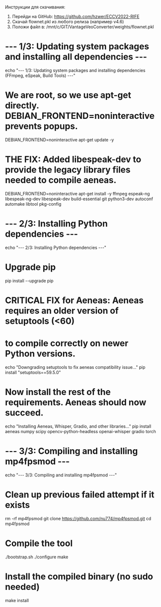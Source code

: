  Инструкции для скачивания:

  1. Перейди на GitHub: https://github.com/hzwer/ECCV2022-RIFE
  2. Скачай flownet.pkl из любого релиза (например v4.6)
  3. Положи файл в: /mnt/c/GIT/VantageVeoConverter/weights/flownet.pkl




# --- 1/3: Updating system packages and installing all dependencies ---
echo "--- 1/3: Updating system packages and installing dependencies (FFmpeg, eSpeak, Build Tools) ---"
# We are root, so we use apt-get directly. DEBIAN_FRONTEND=noninteractive prevents popups.
DEBIAN_FRONTEND=noninteractive apt-get update -y
# THE FIX: Added libespeak-dev to provide the legacy library files needed to compile aeneas.
DEBIAN_FRONTEND=noninteractive apt-get install -y ffmpeg espeak-ng libespeak-ng-dev libespeak-dev build-essential git python3-dev autoconf automake libtool pkg-config

# --- 2/3: Installing Python dependencies ---
echo "--- 2/3: Installing Python dependencies ---"

# Upgrade pip
pip install --upgrade pip

# CRITICAL FIX for Aeneas: Aeneas requires an older version of setuptools (<60)
# to compile correctly on newer Python versions.
echo "Downgrading setuptools to fix aeneas compatibility issue..."
pip install "setuptools==59.5.0"

# Now install the rest of the requirements. Aeneas should now succeed.
echo "Installing Aeneas, Whisper, Gradio, and other libraries..."
pip install aeneas numpy scipy opencv-python-headless openai-whisper gradio torch

# --- 3/3: Compiling and installing mp4fpsmod ---
echo "--- 3/3: Compiling and installing mp4fpsmod ---"
# Clean up previous failed attempt if it exists
rm -rf mp4fpsmod
git clone https://github.com/nu774/mp4fpsmod.git
cd mp4fpsmod

# Compile the tool
./bootstrap.sh
./configure
make

# Install the compiled binary (no sudo needed)
make install